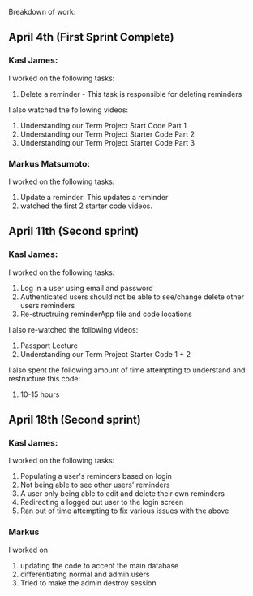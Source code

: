 Breakdown of work:
## April 4th (First Sprint Complete)

### Kasl James:

I worked on the following tasks:
1. Delete a reminder - This task is responsible for deleting reminders

I also watched the following videos:
1. Understanding our Term Project Start Code Part 1
2. Understanding our Term Project Starter Code Part 2
3. Understanding our Term Project Starter Code Part 3

### Markus Matsumoto:

I worked on the following tasks:
1. Update a reminder: This updates a reminder 
2. watched the first 2 starter code videos. 

## April 11th (Second sprint)

### Kasl James:

I worked on the following tasks:
1. Log in a user using email and password
2. Authenticated users should not be able to see/change delete other users reminders
3. Re-structruing reminderApp file and code locations

I also re-watched the following videos:
1. Passport Lecture
2. Understanding our Term Project Starter Code 1 + 2

I also spent the following amount of time attempting to understand and restructure this code:
1. 10-15 hours

## April 18th (Second sprint)

### Kasl James:

I worked on the following tasks:
1. Populating a user's reminders based on login
2. Not being able to see other users' reminders
3. A user only being able to edit and delete their own reminders
4. Redirecting a logged out user to the login screen
5. Ran out of time attempting to fix various issues with the above

### Markus

I worked on 
1. updating the code to accept the main database
2. differentiating normal and admin users
3. Tried to make the admin destroy session

